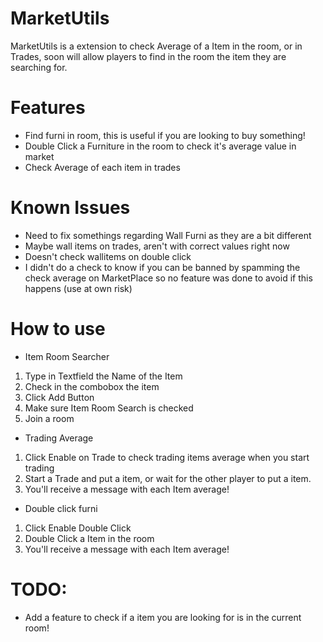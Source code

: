 # MarketUtils
MarketUtils is a extension to check Average of a Item in the room, or in Trades, soon will allow players to find in the room the item they are searching for.

# Features
- Find furni in room, this is useful if you are looking to buy something!
- Double Click a Furniture in the room to check it's average value in market
- Check Average of each item in trades

# Known Issues
- Need to fix somethings regarding Wall Furni as they are a bit different
- Maybe wall items on trades, aren't with correct values right now
- Doesn't check wallitems on double click
- I didn't do a check to know if you can be banned by spamming the check average on MarketPlace so no feature was done to avoid if this happens (use at own risk)


# How to use
- Item Room Searcher
1. Type in Textfield the Name of the Item
2. Check in the combobox the item
3. Click Add Button
4. Make sure Item Room Search is checked
5. Join a room
- Trading Average
1. Click Enable on Trade to check trading items average when you start trading
2. Start a Trade and put a item, or wait for the other player to put a item.
3. You'll receive a message with each Item average!
- Double click furni 
1. Click Enable Double Click
2. Double Click a Item in the room
3. You'll receive a message with each Item average!

# TODO:
- Add a feature to check if a item you are looking for is in the current room!
